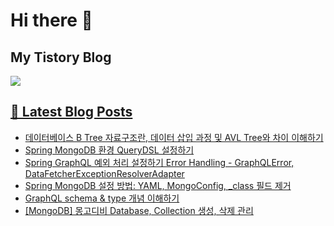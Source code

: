 # Hi there 👋

## My Tistory Blog

<p>
    <a href="https://kylo8.tistory.com"><img src="https://img.shields.io/badge/Tistory-000000?style=flat-square&logo=Tistory&logoColor=white"/>
</p>

## 📕 Latest Blog Posts

<ul><li><a href='https://kylo8.tistory.com/entry/%EB%8D%B0%EC%9D%B4%ED%84%B0%EB%B2%A0%EC%9D%B4%EC%8A%A4-B-Tree-%EC%9E%90%EB%A3%8C%EA%B5%AC%EC%A1%B0%EB%9E%80-%EB%8D%B0%EC%9D%B4%ED%84%B0-%EC%82%BD%EC%9E%85-%EA%B3%BC%EC%A0%95-%EB%B0%8F-AVL-Tree%EC%99%80-%EC%B0%A8%EC%9D%B4-%EC%9D%B4%ED%95%B4%ED%95%98%EA%B8%B0' target='_blank'>데이터베이스 B Tree 자료구조란, 데이터 삽입 과정 및 AVL Tree와 차이 이해하기</a></li><li><a href='https://kylo8.tistory.com/entry/Spring-MongoDB-%ED%99%98%EA%B2%BD-QueryDSL-%EC%84%A4%EC%A0%95%ED%95%98%EA%B8%B0' target='_blank'>Spring MongoDB 환경 QueryDSL 설정하기</a></li><li><a href='https://kylo8.tistory.com/entry/Spring-GraphQL-%EC%98%88%EC%99%B8-%EC%B2%98%EB%A6%AC-%EC%84%A4%EC%A0%95%ED%95%98%EA%B8%B0-Error-Handling-GraphQLError-DataFetcherExceptionResolverAdapter' target='_blank'>Spring GraphQL 예외 처리 설정하기 Error Handling - GraphQLError, DataFetcherExceptionResolverAdapter</a></li><li><a href='https://kylo8.tistory.com/entry/Spring-MongoDB-%EC%84%A4%EC%A0%95-%EB%B0%A9%EB%B2%95-YAML-MongoConfig-class-%ED%95%84%EB%93%9C-%EC%A0%9C%EA%B1%B0' target='_blank'>Spring MongoDB 설정 방법: YAML, MongoConfig, _class 필드 제거</a></li><li><a href='https://kylo8.tistory.com/entry/GraphQL-schema-type-%EA%B0%9C%EB%85%90-%EC%9D%B4%ED%95%B4%ED%95%98%EA%B8%B0' target='_blank'>GraphQL schema &amp; type 개념 이해하기</a></li><li><a href='https://kylo8.tistory.com/entry/MongoDB-%EB%AA%BD%EA%B3%A0%EB%94%94%EB%B9%84-Database-Collection-%EC%83%9D%EC%84%B1-%EC%82%AD%EC%A0%9C-%EA%B4%80%EB%A6%AC' target='_blank'>[MongoDB] 몽고디비 Database, Collection 생성, 삭제 관리</a></li></ul>